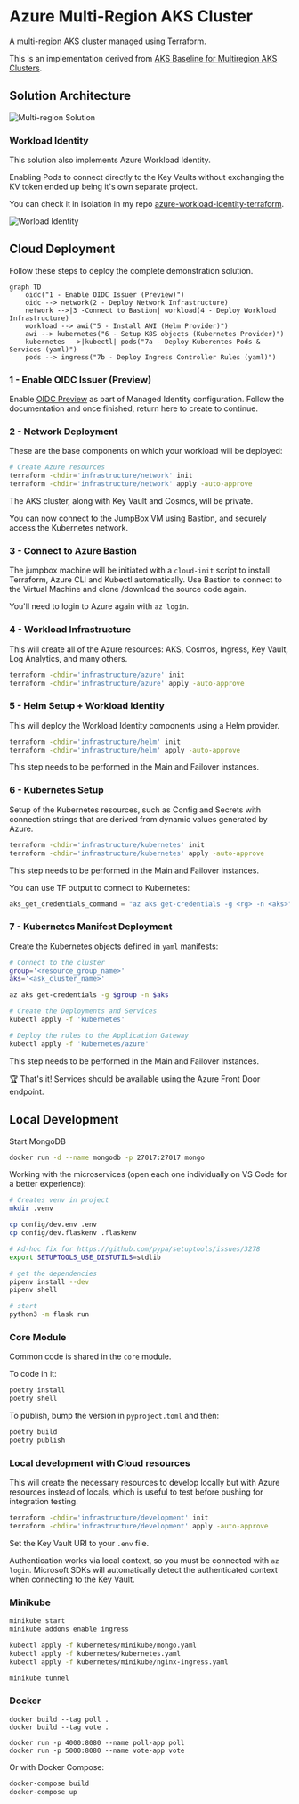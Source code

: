 # Azure Multi-Region AKS Cluster

A multi-region AKS cluster managed using Terraform.

This is an implementation derived from [AKS Baseline for Multiregion AKS Clusters](https://docs.microsoft.com/en-us/azure/architecture/reference-architectures/containers/aks-multi-region/aks-multi-cluster).

## Solution Architecture

![Multi-region Solution][1]

### Workload Identity

This solution also implements Azure Workload Identity.

Enabling Pods to connect directly to the Key Vaults without exchanging the KV token ended up being it's own separate project.

You can check it in isolation in my repo [azure-workload-identity-terraform](https://github.com/epomatti/azure-workload-identity-terraform).

![Worload Identity][2]

## Cloud Deployment

Follow these steps to deploy the complete demonstration solution.

```mermaid
graph TD
    oidc("1 - Enable OIDC Issuer (Preview)")
    oidc --> network(2 - Deploy Network Infrastructure)
    network -->|3 -Connect to Bastion| workload(4 - Deploy Workload Infrastructure)
    workload --> awi("5 - Install AWI (Helm Provider)")
    awi --> kubernetes("6 - Setup K8S objects (Kubernetes Provider)")
    kubernetes -->|kubectl| pods("7a - Deploy Kuberentes Pods & Services (yaml)")
    pods --> ingress("7b - Deploy Ingress Controller Rules (yaml)")
```

### 1 - Enable OIDC Issuer (Preview)

Enable [OIDC Preview](https://docs.microsoft.com/en-us/azure/aks/cluster-configuration#oidc-issuer-preview) as part of Managed Identity configuration. Follow the documentation and once finished, return here to create to continue.

### 2 - Network Deployment

These are the base components on which your workload will be deployed:

```sh
# Create Azure resources
terraform -chdir='infrastructure/network' init
terraform -chdir='infrastructure/network' apply -auto-approve
```

The AKS cluster, along with Key Vault and Cosmos, will be private.

You can now connect to the JumpBox VM using Bastion, and securely access the Kubernetes network.

### 3 - Connect to Azure Bastion

The jumpbox machine will be initiated with a `cloud-init` script to install Terraform, Azure CLI and Kubectl automatically. Use Bastion to connect to the Virtual Machine and clone /download the source code again.

You'll need to login to Azure again with `az login`.

### 4 - Workload Infrastructure

This will create all of the Azure resources: AKS, Cosmos, Ingress, Key Vault, Log Analytics, and many others.

```sh
terraform -chdir='infrastructure/azure' init
terraform -chdir='infrastructure/azure' apply -auto-approve
```

### 5 - Helm Setup + Workload Identity

This will deploy the Workload Identity components using a Helm provider.

```sh
terraform -chdir='infrastructure/helm' init
terraform -chdir='infrastructure/helm' apply -auto-approve
```

This step needs to be performed in the Main and Failover instances.

### 6 - Kubernetes Setup

Setup of the Kubernetes resources, such as Config and Secrets with connection strings that are derived from dynamic values generated by Azure.

```sh
terraform -chdir='infrastructure/kubernetes' init
terraform -chdir='infrastructure/kubernetes' apply -auto-approve
```

This step needs to be performed in the Main and Failover instances.

You can use TF output to connect to Kubernetes:

```terraform
aks_get_credentials_command = "az aks get-credentials -g <rg> -n <aks>"
```


### 7 - Kubernetes Manifest Deployment

Create the Kubernetes objects defined in `yaml` manifests:

```sh
# Connect to the cluster
group='<resource_group_name>'
aks='<ask_cluster_name>'

az aks get-credentials -g $group -n $aks

# Create the Deployments and Services
kubectl apply -f 'kubernetes'

# Deploy the rules to the Application Gateway
kubectl apply -f 'kubernetes/azure'
```

This step needs to be performed in the Main and Failover instances.

🏆 That's it! Services should be available using the Azure Front Door endpoint.

## Local Development

Start MongoDB

```sh
docker run -d --name mongodb -p 27017:27017 mongo
```

Working with the microservices (open each one individually on VS Code for a better experience):

```sh
# Creates venv in project
mkdir .venv

cp config/dev.env .env
cp config/dev.flaskenv .flaskenv

# Ad-hoc fix for https://github.com/pypa/setuptools/issues/3278
export SETUPTOOLS_USE_DISTUTILS=stdlib

# get the dependencies
pipenv install --dev
pipenv shell

# start
python3 -m flask run
```
### Core Module

Common code is shared in the `core` module.

To code in it:

```bash
poetry install
poetry shell
```

To publish, bump the version in `pyproject.toml` and then:

```bash
poetry build
poetry publish
```

### Local development with Cloud resources

This will create the necessary resources to develop locally but with Azure resources instead of locals, which is useful to test before pushing for integration testing.

```sh
terraform -chdir='infrastructure/development' init
terraform -chdir='infrastructure/development' apply -auto-approve
```

Set the Key Vault URI to your `.env` file.

Authentication works via local context, so you must be connected with `az login`. Microsoft SDKs will automatically detect the authenticated context when connecting to the Key Vault.

### Minikube

```sh
minikube start
minikube addons enable ingress

kubectl apply -f kubernetes/minikube/mongo.yaml
kubectl apply -f kubernetes/kubernetes.yaml
kubectl apply -f kubernetes/minikube/nginx-ingress.yaml

minikube tunnel
```

### Docker

```
docker build --tag poll .
docker build --tag vote .

docker run -p 4000:8080 --name poll-app poll
docker run -p 5000:8080 --name vote-app vote
```

Or with Docker Compose:

```sh
docker-compose build
docker-compose up
```

[1]: .docs/multiregion-aks.png
[2]: .docs/workload-identity.png
